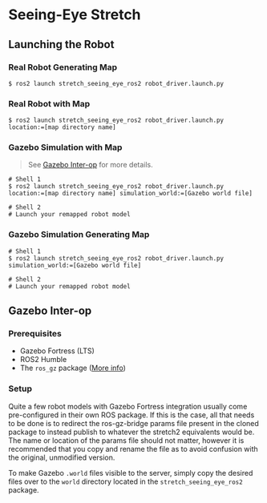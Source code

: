 # Seeing-Eye Stretch

## Launching the Robot

### Real Robot Generating Map
```shell
$ ros2 launch stretch_seeing_eye_ros2 robot_driver.launch.py
```

### Real Robot with Map
```shell
$ ros2 launch stretch_seeing_eye_ros2 robot_driver.launch.py location:=[map directory name]
```

### Gazebo Simulation with Map
> See [Gazebo Inter-op](#gazebo-inter-op) for more details.
```shell
# Shell 1
$ ros2 launch stretch_seeing_eye_ros2 robot_driver.launch.py location:=[map directory name] simulation_world:=[Gazebo world file]

# Shell 2
# Launch your remapped robot model
```

### Gazebo Simulation Generating Map
```shell
# Shell 1
$ ros2 launch stretch_seeing_eye_ros2 robot_driver.launch.py simulation_world:=[Gazebo world file]

# Shell 2
# Launch your remapped robot model
```

## Gazebo Inter-op

### Prerequisites
- Gazebo Fortress (LTS)
- ROS2 Humble
- The `ros_gz` package
([More info](https://gazebosim.org/docs/fortress/ros_installation))

### Setup
Quite a few robot models with Gazebo Fortress integration usually come
pre-configured in their own ROS package. If this is the case, all that needs to
be done is to redirect the ros-gz-bridge params file present in the cloned
package to instead publish to whatever the stretch2 equivalents would be.
The name or location of the params file should not matter, however it is
recommended that you copy and rename the file as to avoid confusion with the
original, unmodified version.

To make Gazebo `.world` files visible to the server, simply copy the desired
files over to the `world` directory located in the `stretch_seeing_eye_ros2`
package.
